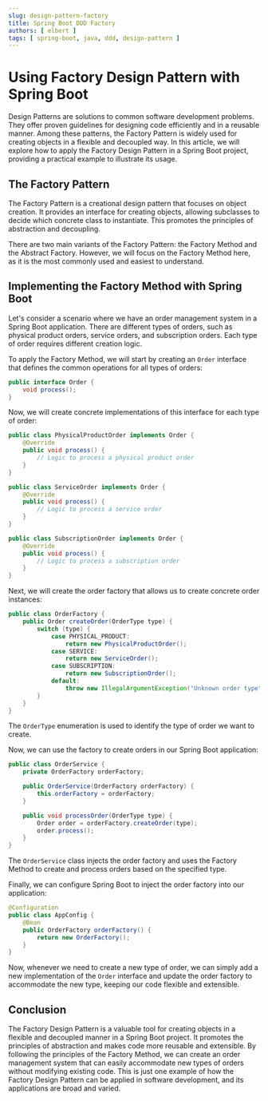 ```yaml
---
slug: design-pattern-factory
title: Spring Boot DDD Factory
authors: [ elbert ]
tags: [ spring-boot, java, ddd, design-pattern ]
---
```


# Using Factory Design Pattern with Spring Boot

Design Patterns are solutions to common software development problems. They offer proven guidelines for designing code efficiently and in a reusable manner. Among these patterns, the Factory Pattern is widely used for creating objects in a flexible and decoupled way. In this article, we will explore how to apply the Factory Design Pattern in a Spring Boot project, providing a practical example to illustrate its usage.

## The Factory Pattern

The Factory Pattern is a creational design pattern that focuses on object creation. It provides an interface for creating objects, allowing subclasses to decide which concrete class to instantiate. This promotes the principles of abstraction and decoupling.

There are two main variants of the Factory Pattern: the Factory Method and the Abstract Factory. However, we will focus on the Factory Method here, as it is the most commonly used and easiest to understand.

## Implementing the Factory Method with Spring Boot

Let's consider a scenario where we have an order management system in a Spring Boot application. There are different types of orders, such as physical product orders, service orders, and subscription orders. Each type of order requires different creation logic.

To apply the Factory Method, we will start by creating an `Order` interface that defines the common operations for all types of orders:

```java
public interface Order {
    void process();
}
```

Now, we will create concrete implementations of this interface for each type of order:

```java
public class PhysicalProductOrder implements Order {
    @Override
    public void process() {
        // Logic to process a physical product order
    }
}

public class ServiceOrder implements Order {
    @Override
    public void process() {
        // Logic to process a service order
    }
}

public class SubscriptionOrder implements Order {
    @Override
    public void process() {
        // Logic to process a subscription order
    }
}
```

Next, we will create the order factory that allows us to create concrete order instances:

```java
public class OrderFactory {
    public Order createOrder(OrderType type) {
        switch (type) {
            case PHYSICAL_PRODUCT:
                return new PhysicalProductOrder();
            case SERVICE:
                return new ServiceOrder();
            case SUBSCRIPTION:
                return new SubscriptionOrder();
            default:
                throw new IllegalArgumentException("Unknown order type");
        }
    }
}
```

The `OrderType` enumeration is used to identify the type of order we want to create.

Now, we can use the factory to create orders in our Spring Boot application:

```java
public class OrderService {
    private OrderFactory orderFactory;

    public OrderService(OrderFactory orderFactory) {
        this.orderFactory = orderFactory;
    }

    public void processOrder(OrderType type) {
        Order order = orderFactory.createOrder(type);
        order.process();
    }
}
```

The `OrderService` class injects the order factory and uses the Factory Method to create and process orders based on the specified type.

Finally, we can configure Spring Boot to inject the order factory into our application:

```java
@Configuration
public class AppConfig {
    @Bean
    public OrderFactory orderFactory() {
        return new OrderFactory();
    }
}
```

Now, whenever we need to create a new type of order, we can simply add a new implementation of the `Order` interface and update the order factory to accommodate the new type, keeping our code flexible and extensible.

## Conclusion

The Factory Design Pattern is a valuable tool for creating objects in a flexible and decoupled manner in a Spring Boot project. It promotes the principles of abstraction and makes code more reusable and extensible. By following the principles of the Factory Method, we can create an order management system that can easily accommodate new types of orders without modifying existing code. This is just one example of how the Factory Design Pattern can be applied in software development, and its applications are broad and varied.